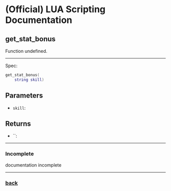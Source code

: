 
# (Official) LUA Scripting Documentation

## get_stat_bonus

Function undefined.

___

Spec:

```lua
get_stat_bonus(
	string skill)
```

## Parameters

- `skill`: 

## Returns

- ``: 

___

### Incomplete

documentation incomplete

___

### [back](../getters)
